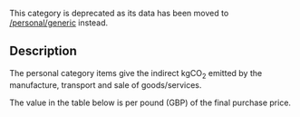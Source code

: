 This category is deprecated as its data has been moved to
[/personal/generic](Personal_Generic) instead.

## Description

The personal category items give the indirect kgCO<sub>2</sub> emitted by the
manufacture, transport and sale of goods/services.

The value in the table below is per pound (GBP) of the final purchase
price.
